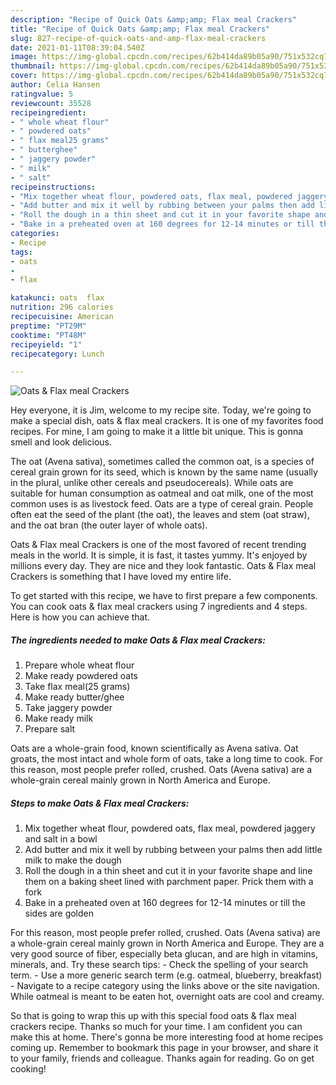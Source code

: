 ```yaml
---
description: "Recipe of Quick Oats &amp;amp; Flax meal Crackers"
title: "Recipe of Quick Oats &amp;amp; Flax meal Crackers"
slug: 827-recipe-of-quick-oats-and-amp-flax-meal-crackers
date: 2021-01-11T08:39:04.540Z
image: https://img-global.cpcdn.com/recipes/62b414da89b05a90/751x532cq70/oats-flax-meal-crackers-recipe-main-photo.jpg
thumbnail: https://img-global.cpcdn.com/recipes/62b414da89b05a90/751x532cq70/oats-flax-meal-crackers-recipe-main-photo.jpg
cover: https://img-global.cpcdn.com/recipes/62b414da89b05a90/751x532cq70/oats-flax-meal-crackers-recipe-main-photo.jpg
author: Celia Hansen
ratingvalue: 5
reviewcount: 35528
recipeingredient:
- " whole wheat flour"
- " powdered oats"
- " flax meal25 grams"
- " butterghee"
- " jaggery powder"
- " milk"
- " salt"
recipeinstructions:
- "Mix together wheat flour, powdered oats, flax meal, powdered jaggery and salt in a bowl"
- "Add butter and mix it well by rubbing between your palms then add little milk to make the dough"
- "Roll the dough in a thin sheet and cut it in your favorite shape and line them on a baking sheet lined with parchment paper. Prick them with a fork"
- "Bake in a preheated oven at 160 degrees for 12-14 minutes or till the sides are golden"
categories:
- Recipe
tags:
- oats
- 
- flax

katakunci: oats  flax 
nutrition: 296 calories
recipecuisine: American
preptime: "PT29M"
cooktime: "PT48M"
recipeyield: "1"
recipecategory: Lunch

---
```



![Oats &amp; Flax meal Crackers](https://img-global.cpcdn.com/recipes/62b414da89b05a90/751x532cq70/oats-flax-meal-crackers-recipe-main-photo.jpg)

Hey everyone, it is Jim, welcome to my recipe site. Today, we're going to make a special dish, oats &amp; flax meal crackers. It is one of my favorites food recipes. For mine, I am going to make it a little bit unique. This is gonna smell and look delicious.

The oat (Avena sativa), sometimes called the common oat, is a species of cereal grain grown for its seed, which is known by the same name (usually in the plural, unlike other cereals and pseudocereals). While oats are suitable for human consumption as oatmeal and oat milk, one of the most common uses is as livestock feed. Oats are a type of cereal grain. People often eat the seed of the plant (the oat), the leaves and stem (oat straw), and the oat bran (the outer layer of whole oats).

Oats &amp; Flax meal Crackers is one of the most favored of recent trending meals in the world. It is simple, it is fast, it tastes yummy. It's enjoyed by millions every day. They are nice and they look fantastic. Oats &amp; Flax meal Crackers is something that I have loved my entire life.


To get started with this recipe, we have to first prepare a few components. You can cook oats &amp; flax meal crackers using 7 ingredients and 4 steps. Here is how you can achieve that.

<!--inarticleads1-->

##### The ingredients needed to make Oats &amp; Flax meal Crackers:

1. Prepare  whole wheat flour
1. Make ready  powdered oats
1. Take  flax meal(25 grams)
1. Make ready  butter/ghee
1. Take  jaggery powder
1. Make ready  milk
1. Prepare  salt


Oats are a whole-grain food, known scientifically as Avena sativa. Oat groats, the most intact and whole form of oats, take a long time to cook. For this reason, most people prefer rolled, crushed. Oats (Avena sativa) are a whole-grain cereal mainly grown in North America and Europe. 

<!--inarticleads2-->

##### Steps to make Oats &amp; Flax meal Crackers:

1. Mix together wheat flour, powdered oats, flax meal, powdered jaggery and salt in a bowl
1. Add butter and mix it well by rubbing between your palms then add little milk to make the dough
1. Roll the dough in a thin sheet and cut it in your favorite shape and line them on a baking sheet lined with parchment paper. Prick them with a fork
1. Bake in a preheated oven at 160 degrees for 12-14 minutes or till the sides are golden


For this reason, most people prefer rolled, crushed. Oats (Avena sativa) are a whole-grain cereal mainly grown in North America and Europe. They are a very good source of fiber, especially beta glucan, and are high in vitamins, minerals, and. Try these search tips: - Check the spelling of your search term. - Use a more generic search term (e.g. oatmeal, blueberry, breakfast) - Navigate to a recipe category using the links above or the site navigation. While oatmeal is meant to be eaten hot, overnight oats are cool and creamy. 

So that is going to wrap this up with this special food oats &amp; flax meal crackers recipe. Thanks so much for your time. I am confident you can make this at home. There's gonna be more interesting food at home recipes coming up. Remember to bookmark this page in your browser, and share it to your family, friends and colleague. Thanks again for reading. Go on get cooking!
